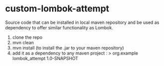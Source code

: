 # custom-lombok-attempt
Source code that can be installed in local maven repository and be used as dependency to offer similar functionality as Lombok.

1. clone the repo
2. mvn clean
3. mvn install (to install the .jar to your maven repository)
4. add it as a dependency to any maven project : 
       > <dependency>
              <groupId>org.example</groupId>
              <artifactId>lombok_attempt</artifactId>
              <version>1.0-SNAPSHOT</version>
         </dependency>


